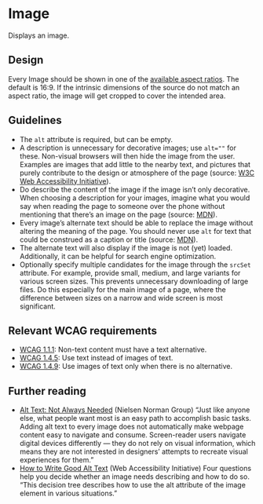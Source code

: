 <!-- @license CC0-1.0 -->

# Image

Displays an image.

## Design

Every Image should be shown in one of the [available aspect ratios](https://designsystem.amsterdam/?path=/docs/brand-design-tokens-aspect-ratio--docs).
The default is 16:9.
If the intrinsic dimensions of the source do not match an aspect ratio, the image will get cropped to cover the intended area.

## Guidelines

- The `alt` attribute is required, but can be empty.
- A description is unnecessary for decorative images; use `alt=""` for these.
  Non-visual browsers will then hide the image from the user.
  Examples are images that add little to the nearby text, and pictures that purely contribute to the design or atmosphere of the page (source: [W3C Web Accessibility Initiative](https://www.w3.org/WAI/tutorials/images/decorative/)).
- Do describe the content of the image if the image isn’t only decorative.
  When choosing a description for your images, imagine what you would say when reading the page to someone over the phone without mentioning that there’s an image on the page (source: [MDN](https://developer.mozilla.org/en-US/docs/Web/API/HTMLImageElement/alt)).
- Every image’s alternate text should be able to replace the image without altering the meaning of the page.
  You should never use `alt` for text that could be construed as a caption or title (source: [MDN](https://developer.mozilla.org/en-US/docs/Web/API/HTMLImageElement/alt)).
- The alternate text will also display if the image is not (yet) loaded.
  Additionally, it can be helpful for search engine optimization.
- Optionally specify multiple candidates for the image through the `srcSet` attribute.
  For example, provide small, medium, and large variants for various screen sizes.
  This prevents unnecessary downloading of large files.
  Do this especially for the main image of a page, where the difference between sizes on a narrow and wide screen is most significant.

## Relevant WCAG requirements

- [WCAG 1.1.1](https://www.w3.org/TR/WCAG22/#non-text-content): Non-text content must have a text alternative.
- [WCAG 1.4.5](https://www.w3.org/TR/WCAG22/#images-of-text): Use text instead of images of text.
- [WCAG 1.4.9](https://www.w3.org/TR/WCAG22/#images-of-text-no-exception): Use images of text only when there is no alternative.

## Further reading

- [Alt Text: Not Always Needed](https://www.nngroup.com/articles/alt-text-usability/)
  (Nielsen Norman Group)
  “Just like anyone else, what people want most is an easy path to accomplish basic tasks.
  Adding alt text to every image does not automatically make webpage content easy to navigate and consume.
  Screen-reader users navigate digital devices differently — they do not rely on visual information,
  which means they are not interested in designers’ attempts to recreate visual experiences for them.”
- [How to Write Good Alt Text](https://www.w3.org/WAI/tutorials/images/decision-tree/)
  (Web Accessibility Initiative)
  Four questions help you decide whether an image needs describing and how to do so.
  “This decision tree describes how to use the alt attribute of the image element in various situations.”
